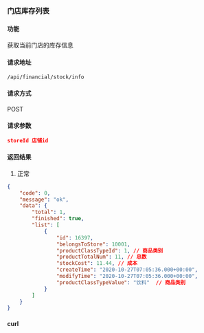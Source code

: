 ### 门店库存列表

#### 功能
获取当前门店的库存信息

#### 请求地址
```text
/api/financial/stock/info
```

#### 请求方式
POST

#### 请求参数
```json
storeId 店铺id
```

#### 返回结果
1. 正常
```json
{
    "code": 0,
    "message": "ok",
    "data": {
        "total": 1,
        "finished": true,
        "list": [
            {
                "id": 16397,
                "belongsToStore": 10001,
                "productClassTypeId": 1, // 商品类别
                "productTotalNum": 11, // 总数
                "stockCost": 11.44, // 成本
                "createTime": "2020-10-27T07:05:36.000+00:00",
                "modifyTime": "2020-10-27T07:05:36.000+00:00",
                "productClassTypeValue": "饮料"  // 商品类别
            }
        ]
    }
}
```


#### curl
```text

```